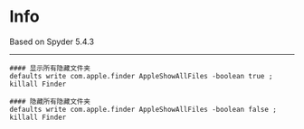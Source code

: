 # Info

Based on Spyder 5.4.3



---



```shell
#### 显示所有隐藏文件夹
defaults write com.apple.finder AppleShowAllFiles -boolean true ; killall Finder

#### 隐藏所有隐藏文件夹
defaults write com.apple.finder AppleShowAllFiles -boolean false ; killall Finder
```

